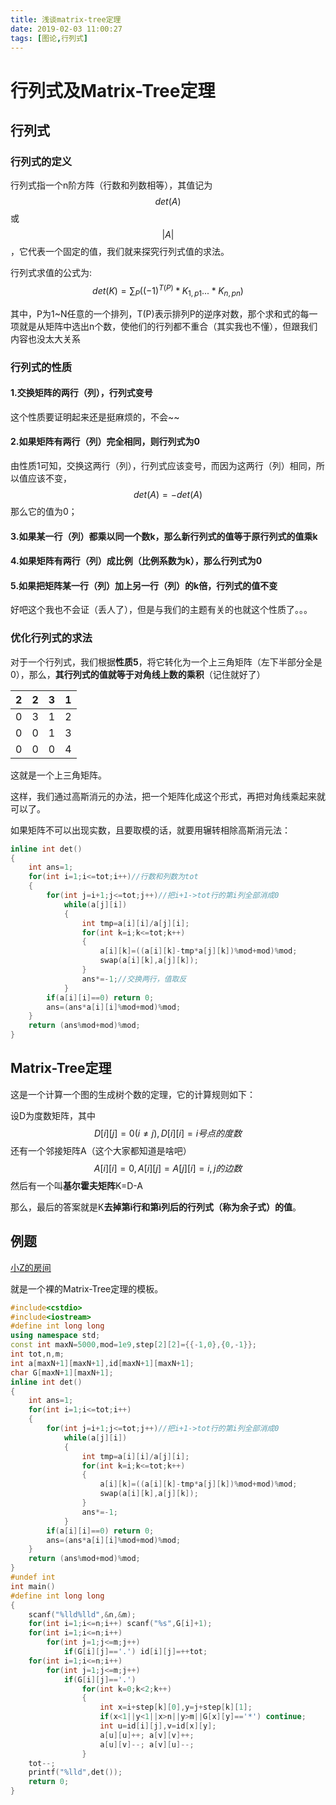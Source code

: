 ```yaml
---
title: 浅谈matrix-tree定理
date: 2019-02-03 11:00:27
tags: [图论,行列式]
---
```


# 行列式及Matrix-Tree定理

## 行列式

### 行列式的定义

行列式指一个n阶方阵（行数和列数相等），其值记为$$det(A)$$或$$|A|$$，它代表一个固定的值，我们就来探究行列式值的求法。

行列式求值的公式为:
$$
det(K)=\sum_P((-1)^{T(P)}*K_{1,p1}...*K_{n,pn})
$$
<!--more-->

其中，P为1~N任意的一个排列，T(P)表示排列P的逆序对数，那个求和式的每一项就是从矩阵中选出n个数，使他们的行列都不重合（其实我也不懂），但跟我们内容也没太大关系

### 行列式的性质

#### 1.交换矩阵的两行（列），行列式变号

这个性质要证明起来还是挺麻烦的，不会~~

#### 2.如果矩阵有两行（列）完全相同，则行列式为0

由性质1可知，交换这两行（列），行列式应该变号，而因为这两行（列）相同，所以值应该不变，$$det(A)=-det(A)$$那么它的值为0；

#### 3.如果某一行（列）都乘以同一个数k，那么新行列式的值等于原行列式的值乘k

#### 4.如果矩阵有两行（列）成比例（比例系数为k），那么行列式为0

#### 5.如果把矩阵某一行（列）加上另一行（列）的k倍，行列式的值不变

好吧这个我也不会证（丢人了），但是与我们的主题有关的也就这个性质了。。。

### 优化行列式的求法

对于一个行列式，我们根据**性质5**，将它转化为一个上三角矩阵（左下半部分全是0），那么，**其行列式的值就等于对角线上数的乘积**（记住就好了）

|  2   |  2   |  3   |  1   |
| :--: | :--: | :--: | :--: |
|  0   |  3   |  1   |  2   |
|  0   |  0   |  1   |  3   |
|  0   |  0   |  0   |  4   |

这就是一个上三角矩阵。

这样，我们通过高斯消元的办法，把一个矩阵化成这个形式，再把对角线乘起来就可以了。

如果矩阵不可以出现实数，且要取模的话，就要用辗转相除高斯消元法：

```c++
inline int det()
{
    int ans=1;
    for(int i=1;i<=tot;i++)//行数和列数为tot
    {
        for(int j=i+1;j<=tot;j++)//把i+1->tot行的第i列全部消成0 
            while(a[j][i])
            {
                int tmp=a[i][i]/a[j][i];
                for(int k=i;k<=tot;k++) 
                {
                    a[i][k]=((a[i][k]-tmp*a[j][k])%mod+mod)%mod;
                    swap(a[i][k],a[j][k]);
                }
                ans*=-1;//交换两行，值取反
            }
        if(a[i][i]==0) return 0;
        ans=(ans*a[i][i]%mod+mod)%mod;
    }
    return (ans%mod+mod)%mod;
}
```

## Matrix-Tree定理

这是一个计算一个图的生成树个数的定理，它的计算规则如下：

设D为度数矩阵，其中
$$
D[i][j]=0(i\ne j),D[i][i]=i号点的度数
$$
还有一个邻接矩阵A（这个大家都知道是啥吧）
$$
A[i][i]=0,A[i][j]=A[j][i]=i,j的边数
$$
然后有一个叫**基尔霍夫矩阵**K=D-A

那么，最后的答案就是K**去掉第i行和第i列后的行列式（称为余子式）的值**。

## 例题

[小Z的房间](https://www.luogu.org/problemnew/show/P4111)

就是一个裸的Matrix-Tree定理的模板。

```c++
#include<cstdio>
#include<iostream> 
#define int long long
using namespace std;
const int maxN=5000,mod=1e9,step[2][2]={{-1,0},{0,-1}};
int tot,n,m;
int a[maxN+1][maxN+1],id[maxN+1][maxN+1];
char G[maxN+1][maxN+1];
inline int det()
{
    int ans=1;
    for(int i=1;i<=tot;i++)
    {
        for(int j=i+1;j<=tot;j++)//把i+1->tot行的第i列全部消成0 
            while(a[j][i])
            {
                int tmp=a[i][i]/a[j][i];
                for(int k=i;k<=tot;k++) 
                {
                    a[i][k]=((a[i][k]-tmp*a[j][k])%mod+mod)%mod;
                    swap(a[i][k],a[j][k]);
                }
                ans*=-1;
            }
        if(a[i][i]==0) return 0;
        ans=(ans*a[i][i]%mod+mod)%mod;
    }
    return (ans%mod+mod)%mod;
}
#undef int
int main()
#define int long long
{
    scanf("%lld%lld",&n,&m);
    for(int i=1;i<=n;i++) scanf("%s",G[i]+1);
    for(int i=1;i<=n;i++)
        for(int j=1;j<=m;j++)
            if(G[i][j]=='.') id[i][j]=++tot;
    for(int i=1;i<=n;i++)
        for(int j=1;j<=m;j++)
            if(G[i][j]=='.')
                for(int k=0;k<2;k++)
                {
                    int x=i+step[k][0],y=j+step[k][1];
                    if(x<1||y<1||x>n||y>m||G[x][y]=='*') continue;
                    int u=id[i][j],v=id[x][y];
                    a[u][u]++; a[v][v]++;
                    a[u][v]--; a[v][u]--;
                }
    tot--;
    printf("%lld",det());
    return 0;
} 
```

